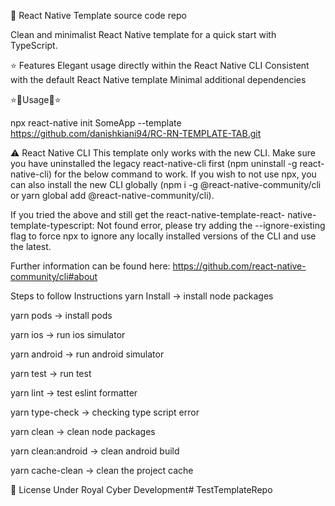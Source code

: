 👾 React Native Template source code repo

Clean and minimalist React Native template for a quick start with TypeScript.

⭐ Features Elegant usage directly within the React Native CLI Consistent with the default React Native template Minimal additional dependencies

⭐🍕Usage🍕⭐

npx react-native init SomeApp --template https://github.com/danishkiani94/RC-RN-TEMPLATE-TAB.git

⚠️ React Native CLI This template only works with the new CLI. Make sure you have uninstalled the legacy react-native-cli first (npm uninstall -g react-native-cli) for the below command to work. If you wish to not use npx, you can also install the new CLI globally (npm i -g @react-native-community/cli or yarn global add @react-native-community/cli).

If you tried the above and still get the react-native-template-react- native-template-typescript: Not found error, please try adding the --ignore-existing flag to force npx to ignore any locally installed versions of the CLI and use the latest.

Further information can be found here: https://github.com/react-native-community/cli#about

Steps to follow Instructions yarn Install -> install node packages

yarn pods -> install pods

yarn ios -> run ios simulator

yarn android -> run android simulator

yarn test -> run test

yarn lint -> test eslint formatter

yarn type-check -> checking type script error

yarn clean -> clean node packages

yarn clean:android -> clean android build

yarn cache-clean -> clean the project cache

🔖 License Under Royal Cyber Development# TestTemplateRepo
